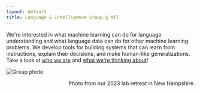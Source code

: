 ```yaml
---
layout: default
title: Language & Intelligence Group @ MIT
---
```


We're interested in what machine learning can do for language understanding and
what language data can do for other machine learning problems. We develop tools
for building systems that can learn from instructions, explain their decisions,
and make human-like generalizations. Take a look at [who we are](people.html)
and [what we're thinking about](research.html)!

<img src="assets/images/lab_photo_skiing.png" alt="Group photo">
<p style='text-align: right;'> Photo from our 2023 lab retreat in New Hampshire. </p>
